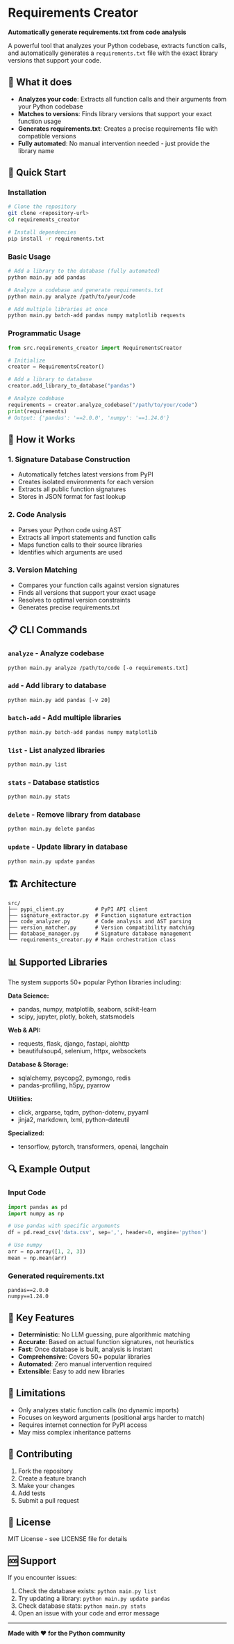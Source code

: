 # Requirements Creator

**Automatically generate requirements.txt from code analysis**

A powerful tool that analyzes your Python codebase, extracts function calls, and automatically generates a `requirements.txt` file with the exact library versions that support your code.

## 🎯 What it does

- **Analyzes your code**: Extracts all function calls and their arguments from your Python codebase
- **Matches to versions**: Finds library versions that support your exact function usage
- **Generates requirements.txt**: Creates a precise requirements file with compatible versions
- **Fully automated**: No manual intervention needed - just provide the library name

## 🚀 Quick Start

### Installation

```bash
# Clone the repository
git clone <repository-url>
cd requirements_creator

# Install dependencies
pip install -r requirements.txt
```

### Basic Usage

```bash
# Add a library to the database (fully automated)
python main.py add pandas

# Analyze a codebase and generate requirements.txt
python main.py analyze /path/to/your/code

# Add multiple libraries at once
python main.py batch-add pandas numpy matplotlib requests
```

### Programmatic Usage

```python
from src.requirements_creator import RequirementsCreator

# Initialize
creator = RequirementsCreator()

# Add a library to database
creator.add_library_to_database("pandas")

# Analyze codebase
requirements = creator.analyze_codebase("/path/to/your/code")
print(requirements)
# Output: {'pandas': '==2.0.0', 'numpy': '==1.24.0'}
```

## 🔧 How it Works

### 1. **Signature Database Construction**
- Automatically fetches latest versions from PyPI
- Creates isolated environments for each version
- Extracts all public function signatures
- Stores in JSON format for fast lookup

### 2. **Code Analysis**
- Parses your Python code using AST
- Extracts all import statements and function calls
- Maps function calls to their source libraries
- Identifies which arguments are used

### 3. **Version Matching**
- Compares your function calls against version signatures
- Finds all versions that support your exact usage
- Resolves to optimal version constraints
- Generates precise requirements.txt

## 📋 CLI Commands

### `analyze` - Analyze codebase
```bash
python main.py analyze /path/to/code [-o requirements.txt]
```

### `add` - Add library to database
```bash
python main.py add pandas [-v 20]
```

### `batch-add` - Add multiple libraries
```bash
python main.py batch-add pandas numpy matplotlib
```

### `list` - List analyzed libraries
```bash
python main.py list
```

### `stats` - Database statistics
```bash
python main.py stats
```

### `delete` - Remove library from database
```bash
python main.py delete pandas
```

### `update` - Update library in database
```bash
python main.py update pandas
```

## 🏗️ Architecture

```
src/
├── pypi_client.py          # PyPI API client
├── signature_extractor.py  # Function signature extraction
├── code_analyzer.py        # Code analysis and AST parsing
├── version_matcher.py      # Version compatibility matching
├── database_manager.py     # Signature database management
└── requirements_creator.py # Main orchestration class
```

## 📊 Supported Libraries

The system supports 50+ popular Python libraries including:

**Data Science:**
- pandas, numpy, matplotlib, seaborn, scikit-learn
- scipy, jupyter, plotly, bokeh, statsmodels

**Web & API:**
- requests, flask, django, fastapi, aiohttp
- beautifulsoup4, selenium, httpx, websockets

**Database & Storage:**
- sqlalchemy, psycopg2, pymongo, redis
- pandas-profiling, h5py, pyarrow

**Utilities:**
- click, argparse, tqdm, python-dotenv, pyyaml
- jinja2, markdown, lxml, python-dateutil

**Specialized:**
- tensorflow, pytorch, transformers, openai, langchain

## 🔍 Example Output

### Input Code
```python
import pandas as pd
import numpy as np

# Use pandas with specific arguments
df = pd.read_csv('data.csv', sep=',', header=0, engine='python')

# Use numpy
arr = np.array([1, 2, 3])
mean = np.mean(arr)
```

### Generated requirements.txt
```
pandas==2.0.0
numpy==1.24.0
```

## 🎯 Key Features

- **Deterministic**: No LLM guessing, pure algorithmic matching
- **Accurate**: Based on actual function signatures, not heuristics
- **Fast**: Once database is built, analysis is instant
- **Comprehensive**: Covers 50+ popular libraries
- **Automated**: Zero manual intervention required
- **Extensible**: Easy to add new libraries

## 🚨 Limitations

- Only analyzes static function calls (no dynamic imports)
- Focuses on keyword arguments (positional args harder to match)
- Requires internet connection for PyPI access
- May miss complex inheritance patterns

## 🤝 Contributing

1. Fork the repository
2. Create a feature branch
3. Make your changes
4. Add tests
5. Submit a pull request

## 📄 License

MIT License - see LICENSE file for details

## 🆘 Support

If you encounter issues:

1. Check the database exists: `python main.py list`
2. Try updating a library: `python main.py update pandas`
3. Check database stats: `python main.py stats`
4. Open an issue with your code and error message

---

**Made with ❤️ for the Python community**
